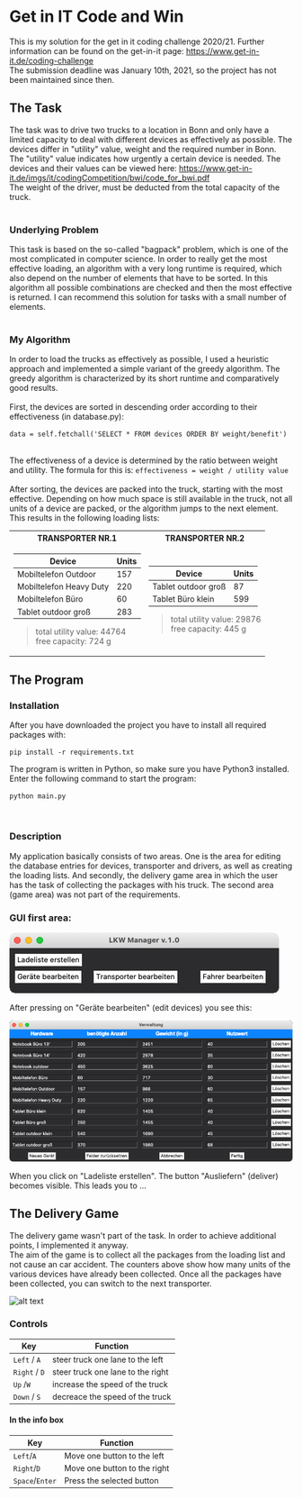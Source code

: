 # Get in IT Code and Win
This is my solution for the get in it coding challenge 2020/21.
Further information can be found on the get-in-it page: https://www.get-in-it.de/coding-challenge
<br>
The submission deadline was January 10th, 2021, so the project has not been maintained since then.

## The Task
The task was to drive two trucks to a location in Bonn and only have a limited capacity to deal with different devices as effectively as possible. The devices differ in "utility" value, weight and the required number in Bonn. The "utility" value indicates how urgently a certain device is needed. The devices and their values can be viewed here: https://www.get-in-it.de/imgs/it/codingCompetition/bwi/code_for_bwi.pdf
<br>
The weight of the driver, must be deducted from the total capacity of the truck.
<br><br>
### Underlying Problem
This task is based on the so-called "bagpack" problem, which is one of the most complicated in computer science. In order to really get the most effective loading, an algorithm with a very long runtime is required, which also depend on the number of elements that have to be sorted. In this algorithm all possible combinations are checked and then the most effective is returned. I can recommend this solution for tasks with a small number of elements.
<br>
<br>
### My Algorithm
In order to load the trucks as effectively as possible, I used a heuristic approach and implemented a simple variant of the greedy algorithm. The greedy algorithm is characterized by its short runtime and comparatively good results.
<br>
<br>
First, the devices are sorted in descending order according to their effectiveness (in database.py):
<br>
```
data = self.fetchall('SELECT * FROM devices ORDER BY weight/benefit')
```
<br>
The effectiveness of a device is determined by the ratio between weight and utility. The formula for this is:
<code>effectiveness = weight / utility value</code>
<br><br>
After sorting, the devices are packed into the truck, starting with the most effective. Depending on how much space is still available in the truck, not all units of a device are packed, or the algorithm jumps to the next element.
<br>
This results in the following loading lists:

<table>
<tr><th>TRANSPORTER NR.1</th><th>TRANSPORTER NR.2</th></tr>
<tr><td>
  
| Device                  | Units |
| ----------------------- |-------|
| Mobiltelefon Outdoor    | 157   |
| Mobiltelefon Heavy Duty | 220   |
| Mobiltelefon Büro       | 60    |
| Tablet outdoor groß     | 283   |
> total utility value: 44764<br>free capacity: 724 g

</td><td>
  
| Device              | Units |
| ------------------- |-------|
| Tablet outdoor groß | 87    |
| Tablet Büro klein   | 599   |
> total utility value: 29876<br>free capacity: 445 g

</td></tr></table>

## The Program

### Installation
After you have downloaded the project you have to install all required packages with:
<br>
```
pip install -r requirements.txt
```

The program is written in Python, so make sure you have Python3 installed.
<br>Enter the following command to start the program:
```
python main.py
```
<br>

### Description
My application basically consists of two areas. One is the area for editing the database entries for devices, transporter and drivers, as well as creating the loading lists. And secondly, the delivery game area in which the user has the task of collecting the packages with his truck. The second area (game area) was not part of the requirements.

### GUI first area:
![alt text](https://github.com/FinnMal/getinit_code_and_win/blob/main/assets/img/first_area.png?raw=true)

After pressing on "Geräte bearbeiten" (edit devices) you see this:
<br>

![alt text](https://github.com/FinnMal/getinit_code_and_win/blob/main/assets/img/first_area_devices.png?raw=true)


When you click on "Ladeliste erstellen". The button "Ausliefern" (deliver) becomes visible. This leads you to ...

## The Delivery Game
The delivery game wasn't part of the task. In order to achieve additional points, I implemented it anyway.
<br>
The aim of the game is to collect all the packages from the loading list and not cause an car accident. The counters above show how many units of the various devices have already been collected. Once all the packages have been collected, you can switch to the next transporter.


![alt text](https://github.com/FinnMal/getinit_code_and_win/blob/main/assets/img/delivery_game_demo.gif?raw=true)


### Controls
| Key                                 | Function                          |
| ----------------------------------- |-----------------------------------|
| <code>Left</code> / <code>A</code>  | steer truck one lane to the left  |
| <code>Right</code> / <code>D</code> | steer truck one lane to the right |
| <code>Up</code> /<code>W</code>     | increase the speed of the truck   |
| <code>Down</code> / <code>S</code>  | decreace the speed of the truck   |

#### In the info box
| Key                                   | Function                     |
| ------------------------------------- |------------------------------|
| <code>Left</code>/<code>A</code>      | Move one button to the left  |
| <code>Right</code>/<code>D</code>     | Move one button to the right |
| <code>Space</code>/<code>Enter</code> | Press the selected button    |
